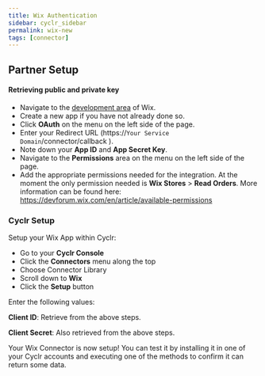 ```yaml
---
title: Wix Authentication
sidebar: cyclr_sidebar
permalink: wix-new
tags: [connector]
---
```


## Partner Setup

#### Retrieving public and private key
*   Navigate to the [development area](https://dev.wix.com/dc3/my-apps/) of Wix.
*   Create a new app if you have not already done so.
*   Click **OAuth** on the menu on the left side of the page.
*   Enter your Redirect URL (https://``Your Service Domain``/connector/callback ).
*   Note down your **App ID** and **App Secret Key**.
*   Navigate to the **Permissions** area on the menu on the left side of the page.
*   Add the appropriate permissions needed for the integration. At the moment the only permission needed is **Wix Stores** > **Read Orders**. More information can be found here: https://devforum.wix.com/en/article/available-permissions

### Cyclr Setup

Setup your Wix App within Cyclr:

*   Go to your **Cyclr Console**
*   Click the **Connectors** menu along the top
*   Choose Connector Library
*   Scroll down to **Wix**
*   Click the **Setup** button

Enter the following values:

**Client ID**: Retrieve from the above steps.

**Client Secret**: Also retrieved from the above steps.


Your Wix Connector is now setup! You can test it by installing it in one of your Cyclr accounts and executing one of the methods to confirm it can return some data.
